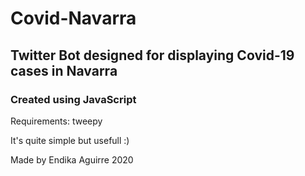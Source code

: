 # Covid-Navarra

## Twitter Bot designed for displaying Covid-19 cases in Navarra

### Created using JavaScript

Requirements: tweepy 

It's quite simple but usefull :)


Made by Endika Aguirre 2020

